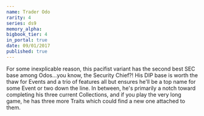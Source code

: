 ```yaml
---
name: Trader Odo
rarity: 4
series: ds9
memory_alpha:
bigbook_tier: 4
in_portal: true
date: 09/01/2017
published: true
---
```


For some inexplicable reason, this pacifist variant has the second best SEC base among Odos...you know, the Security Chief?! His DIP base is worth the thaw for Events and a trio of features all but ensures he'll be a top name for some Event or two down the line. In between, he's primarily a notch toward completing his three current Collections, and if you play the very long game, he has three more Traits which could find a new one attached to them.

